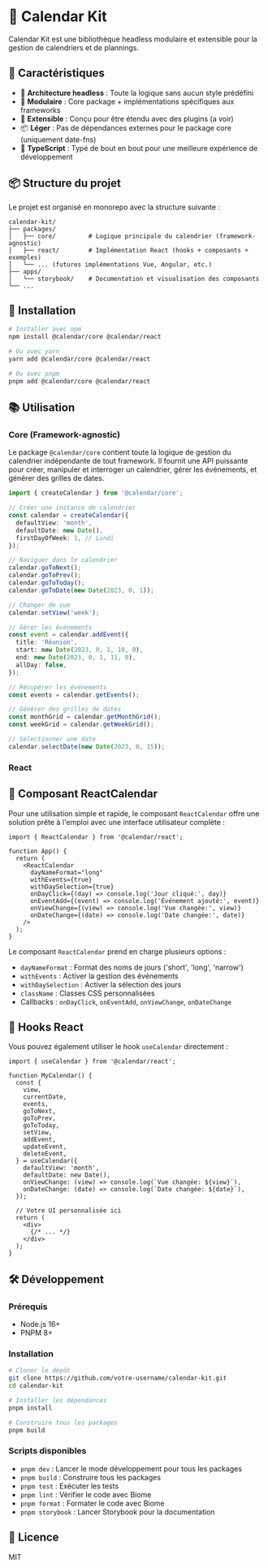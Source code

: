 # 📅 Calendar Kit

Calendar Kit est une bibliothèque headless modulaire et extensible pour la gestion de calendriers et de plannings. 

## 🌟 Caractéristiques

- 🧠 **Architecture headless** : Toute la logique sans aucun style prédéfini
- 🧩 **Modulaire** : Core package + implémentations spécifiques aux frameworks
- 🔌 **Extensible** : Conçu pour être étendu avec des plugins (a voir)
- 📦 **Léger** : Pas de dépendances externes pour le package core (uniquement date-fns)
- 💪 **TypeScript** : Typé de bout en bout pour une meilleure expérience de développement

## 📦 Structure du projet

Le projet est organisé en monorepo avec la structure suivante :

```
calendar-kit/
├── packages/
│   ├── core/         # Logique principale du calendrier (framework-agnostic)
│   ├── react/        # Implémentation React (hooks + composants + exemples)
│   └── ... (futures implémentations Vue, Angular, etc.)
├── apps/
│   └── storybook/    # Documentation et visualisation des composants
└── ...
```

## 🚀 Installation

```bash
# Installer avec npm
npm install @calendar/core @calendar/react

# Ou avec yarn
yarn add @calendar/core @calendar/react

# Ou avec pnpm
pnpm add @calendar/core @calendar/react
```

## 📚 Utilisation

### Core (Framework-agnostic)

Le package `@calendar/core` contient toute la logique de gestion du calendrier indépendante de tout framework. Il fournit une API puissante pour créer, manipuler et interroger un calendrier, gérer les événements, et générer des grilles de dates.

```typescript
import { createCalendar } from '@calendar/core';

// Créer une instance de calendrier
const calendar = createCalendar({
  defaultView: 'month',
  defaultDate: new Date(),
  firstDayOfWeek: 1, // Lundi
});

// Naviguer dans le calendrier
calendar.goToNext();
calendar.goToPrev();
calendar.goToToday();
calendar.goToDate(new Date(2023, 0, 1));

// Changer de vue
calendar.setView('week');

// Gérer les événements
const event = calendar.addEvent({
  title: 'Réunion',
  start: new Date(2023, 0, 1, 10, 0),
  end: new Date(2023, 0, 1, 11, 0),
  allDay: false,
});

// Récupérer les événements
const events = calendar.getEvents();

// Générer des grilles de dates
const monthGrid = calendar.getMonthGrid();
const weekGrid = calendar.getWeekGrid();

// Sélectionner une date
calendar.selectDate(new Date(2023, 0, 15));
```

### React

## 📆 Composant ReactCalendar

Pour une utilisation simple et rapide, le composant `ReactCalendar` offre une solution prête à l'emploi avec une interface utilisateur complète :

```tsx
import { ReactCalendar } from '@calendar/react';

function App() {
  return (
    <ReactCalendar 
      dayNameFormat="long"
      withEvents={true}
      withDaySelection={true}
      onDayClick={(day) => console.log('Jour cliqué:', day)}
      onEventAdd={(event) => console.log('Événement ajouté:', event)}
      onViewChange={(view) => console.log('Vue changée:', view)}
      onDateChange={(date) => console.log('Date changée:', date)}
    />
  );
}
```

Le composant `ReactCalendar` prend en charge plusieurs options :
- `dayNameFormat` : Format des noms de jours ('short', 'long', 'narrow')
- `withEvents` : Activer la gestion des événements
- `withDaySelection` : Activer la sélection des jours
- `className` : Classes CSS personnalisées
- Callbacks : `onDayClick`, `onEventAdd`, `onViewChange`, `onDateChange`

## 🧩 Hooks React

Vous pouvez également utiliser le hook `useCalendar` directement :

```tsx
import { useCalendar } from '@calendar/react';

function MyCalendar() {
  const {
    view,
    currentDate,
    events,
    goToNext,
    goToPrev,
    goToToday,
    setView,
    addEvent,
    updateEvent,
    deleteEvent,
  } = useCalendar({
    defaultView: 'month',
    defaultDate: new Date(),
    onViewChange: (view) => console.log(`Vue changée: ${view}`),
    onDateChange: (date) => console.log(`Date changée: ${date}`),
  });

  // Votre UI personnalisée ici
  return (
    <div>
      {/* ... */}
    </div>
  );
}
```

## 🛠️ Développement

### Prérequis

- Node.js 16+
- PNPM 8+

### Installation

```bash
# Cloner le dépôt
git clone https://github.com/votre-username/calendar-kit.git
cd calendar-kit

# Installer les dépendances
pnpm install

# Construire tous les packages
pnpm build
```

### Scripts disponibles

- `pnpm dev` : Lancer le mode développement pour tous les packages
- `pnpm build` : Construire tous les packages
- `pnpm test` : Exécuter les tests
- `pnpm lint` : Vérifier le code avec Biome
- `pnpm format` : Formater le code avec Biome
- `pnpm storybook` : Lancer Storybook pour la documentation

## 📝 Licence

MIT 